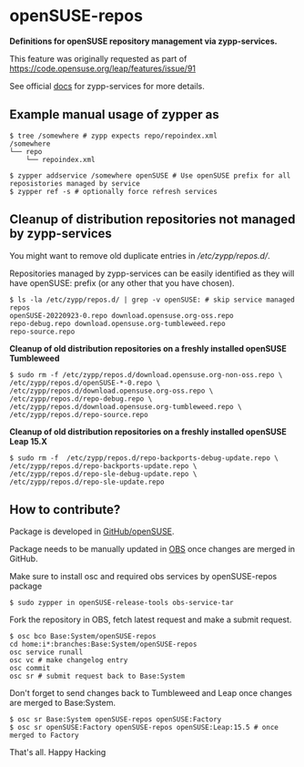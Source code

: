 # openSUSE-repos

**Definitions for openSUSE repository management via zypp-services.**

This feature was originally requested as part of https://code.opensuse.org/leap/features/issue/91

See official [docs](https://doc.opensuse.org/projects/libzypp/HEAD/zypp-services.html#services-usecase-4) for zypp-services for more details.


## Example manual usage of zypper as
```
$ tree /somewhere # zypp expects repo/repoindex.xml
/somewhere
└── repo
    └── repoindex.xml

$ zypper addservice /somewhere openSUSE # Use openSUSE prefix for all reposistories managed by service
$ zypper ref -s # optionally force refresh services
```

## Cleanup of distribution repositories not managed by zypp-services

You might want to remove old duplicate entries in */etc/zypp/repos.d/*.

Repositories managed by zypp-services can be easily identified as they will have openSUSE: prefix (or any other that you have chosen).


```
$ ls -la /etc/zypp/repos.d/ | grep -v openSUSE: # skip service managed repos
openSUSE-20220923-0.repo download.opensuse.org-oss.repo
repo-debug.repo download.opensuse.org-tumbleweed.repo
repo-source.repo
```
**Cleanup of old distribution repositories on a freshly installed openSUSE Tumbleweed**

```
$ sudo rm -f /etc/zypp/repos.d/download.opensuse.org-non-oss.repo \
/etc/zypp/repos.d/openSUSE-*-0.repo \
/etc/zypp/repos.d/download.opensuse.org-oss.repo \
/etc/zypp/repos.d/repo-debug.repo \
/etc/zypp/repos.d/download.opensuse.org-tumbleweed.repo \
/etc/zypp/repos.d/repo-source.repo
```

**Cleanup of old distribution repositories on a freshly installed openSUSE Leap 15.X**

```
$ sudo rm -f  /etc/zypp/repos.d/repo-backports-debug-update.repo \
/etc/zypp/repos.d/repo-backports-update.repo \
/etc/zypp/repos.d/repo-sle-debug-update.repo \
/etc/zypp/repos.d/repo-sle-update.repo
```

## How to contribute?

Package is developed in [GitHub/openSUSE](https://github.com/openSUSE/openSUSE-repos/).

Package needs to be manually updated in [OBS](https://build.opensuse.org/package/show/Base:System/openSUSE-repos) once changes are merged in GitHub.

Make sure to install osc and required obs services by openSUSE-repos package

```
$ sudo zypper in openSUSE-release-tools obs-service-tar
```

Fork the repository in OBS, fetch latest request and make a submit request.

```
$ osc bco Base:System/openSUSE-repos
cd home:i*:branches:Base:System/openSUSE-repos
osc service runall
osc vc # make changelog entry
osc commit
osc sr # submit request back to Base:System
```

Don't forget to send changes back to Tumbleweed and Leap once changes are merged to Base:System.

```
$ osc sr Base:System openSUSE-repos openSUSE:Factory
$ osc sr openSUSE:Factory openSUSE-repos openSUSE:Leap:15.5 # once merged to Factory
```

That's all. Happy Hacking
